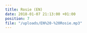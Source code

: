 ```yaml
---
title: Rosie (EN)
date: 2018-01-07 21:13:00 +01:00
position: 7
file: "/uploads/EN%20-%20Rosie.mp3"
---
```


